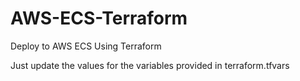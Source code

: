 # AWS-ECS-Terraform
Deploy to AWS ECS Using Terraform

Just update the values for the variables provided in terraform.tfvars
